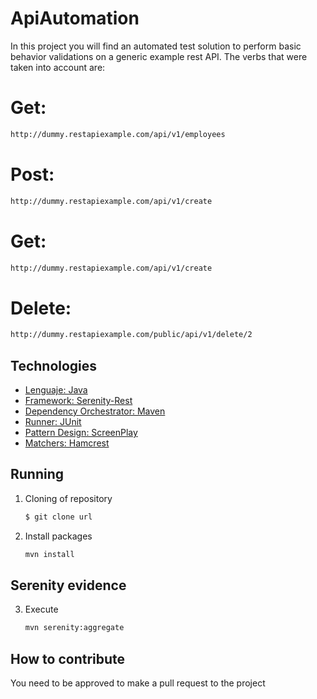 # ApiAutomation

In this project you will find an automated test solution to perform basic behavior validations on a generic example rest API.
The verbs that were taken into account are:

# Get:
 ```sh
http://dummy.restapiexample.com/api/v1/employees
```

# Post:
 ```sh
http://dummy.restapiexample.com/api/v1/create
```


# Get:
 ```sh
http://dummy.restapiexample.com/api/v1/create
```

# Delete:
 ```sh
http://dummy.restapiexample.com/public/api/v1/delete/2
```


## Technologies

* [Lenguaje: Java ](https://java.com/es/)
* [Framework: Serenity-Rest](https://serenity-bdd.github.io/theserenitybook/latest/serenity-screenplay-rest.html)
* [Dependency Orchestrator: Maven](https://maven.apache.org)
* [Runner: JUnit](https://junit.org/junit5/)
* [Pattern Design: ScreenPlay](https://johnfergusonsmart.com/better-automated-acceptance-tests-serenity-screenplay/)
* [Matchers: Hamcrest](http://hamcrest.org/)

## Running

1. Cloning of repository
   ```sh
   $ git clone url
    ```
2. Install packages
   ```sh
   mvn install
   ```
   
## Serenity evidence

3. Execute
   ```sh
   mvn serenity:aggregate
   ```


## How to contribute

You need to be approved to make a pull request to the project
